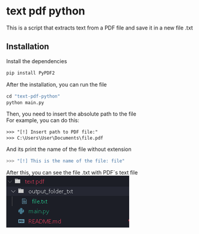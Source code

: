 # text pdf python

This is a script that extracts text from a PDF file and save it in a new file .txt

## Installation
Install the dependencies
```py
pip install PyPDF2
```

After the installation, you can run the file
```py
cd "text-pdf-python"
python main.py
```

Then, you need to insert the absolute path to the file  
For example, you can do this:
```
>>> "[!] Insert path to PDF file:"
>>> C:\Users\User\Documents\file.pdf
```

And its print the name of the file without extension  
```python
>>> "[!] This is the name of the file: file"
```
After this, you can see the file .txt with PDF´s text file  
![sc](Screenshot.png "sc")
